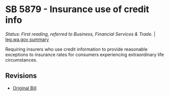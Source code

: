 # SB 5879 - Insurance use of credit info
*Status: First reading, referred to Business, Financial Services & Trade.* | [leg.wa.gov summary](https://app.leg.wa.gov/billsummary?BillNumber=5879&Year=2021)

Requiring insurers who use credit information to provide reasonable exceptions to insurance rates for consumers experiencing extraordinary life circumstances.

## Revisions
* [Original Bill](1/)
